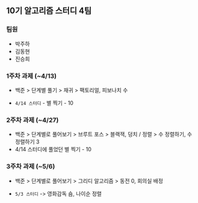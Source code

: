## 10기 알고리즘 스터디 4팀

### 팀원
- 박주하
- 김동현
- 진승희

### 1주차 과제 (~4/13)
- 백준 > 단계별 풀기 > 재귀 > 팩토리얼, 피보나치 수

- `4/14 스터디` - 별 찍기 - 10

### 2주차 과제 (~4/27)
- 백준 > 단계별로 풀어보기 > 브루트 포스 > 블랙잭, 덩치 / 정렬 > 수 정렬하기, 수 정렬하기 3 
- 4/14 스터디에 풀었던 별 찍기 - 10

### 3주차 과제 (~5/6)
- 백준 > 단계별로 풀어보기 > 그리디 알고리즘 > 동전 0, 회의실 배정

- `5/3 스터디` -> 영화감독 숌, 나이순 정렬
